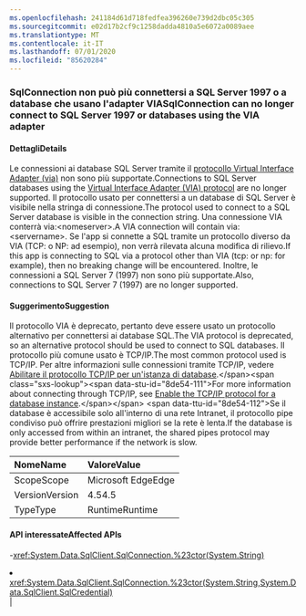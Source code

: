 ```yaml
---
ms.openlocfilehash: 241184d61d718fedfea396260e739d2dbc05c305
ms.sourcegitcommit: e02d17b2cf9c1258dadda4810a5e6072a0089aee
ms.translationtype: MT
ms.contentlocale: it-IT
ms.lasthandoff: 07/01/2020
ms.locfileid: "85620284"
---
```

### <a name="sqlconnection-can-no-longer-connect-to-sql-server-1997-or-databases-using-the-via-adapter"></a><span data-ttu-id="8de54-101">SqlConnection non può più connettersi a SQL Server 1997 o a database che usano l'adapter VIA</span><span class="sxs-lookup"><span data-stu-id="8de54-101">SqlConnection can no longer connect to SQL Server 1997 or databases using the VIA adapter</span></span>

#### <a name="details"></a><span data-ttu-id="8de54-102">Dettagli</span><span class="sxs-lookup"><span data-stu-id="8de54-102">Details</span></span>

<span data-ttu-id="8de54-103">Le connessioni ai database SQL Server tramite il [protocollo Virtual Interface Adapter (via)](https://docs.microsoft.com/previous-versions/sql/sql-server-2008-r2/ms191229(v=sql.105)) non sono più supportate.</span><span class="sxs-lookup"><span data-stu-id="8de54-103">Connections to SQL Server databases using the [Virtual Interface Adapter (VIA) protocol](https://docs.microsoft.com/previous-versions/sql/sql-server-2008-r2/ms191229(v=sql.105)) are no longer supported.</span></span> <span data-ttu-id="8de54-104">Il protocollo usato per connettersi a un database di SQL Server è visibile nella stringa di connessione.</span><span class="sxs-lookup"><span data-stu-id="8de54-104">The protocol used to connect to a SQL Server database is visible in the connection string.</span></span> <span data-ttu-id="8de54-105">Una connessione VIA conterrà via:&lt;nomeserver&gt;.</span><span class="sxs-lookup"><span data-stu-id="8de54-105">A VIA connection will contain via:&lt;servername&gt;.</span></span> <span data-ttu-id="8de54-106">Se l'app si connette a SQL tramite un protocollo diverso da VIA (TCP: o NP: ad esempio), non verrà rilevata alcuna modifica di rilievo.</span><span class="sxs-lookup"><span data-stu-id="8de54-106">If this app is connecting to SQL via a protocol other than VIA (tcp: or np: for example), then no breaking change will be encountered.</span></span> <span data-ttu-id="8de54-107">Inoltre, le connessioni a SQL Server 7 (1997) non sono più supportate.</span><span class="sxs-lookup"><span data-stu-id="8de54-107">Also, connections to SQL Server 7 (1997) are no longer supported.</span></span>

#### <a name="suggestion"></a><span data-ttu-id="8de54-108">Suggerimento</span><span class="sxs-lookup"><span data-stu-id="8de54-108">Suggestion</span></span>

<span data-ttu-id="8de54-109">Il protocollo VIA è deprecato, pertanto deve essere usato un protocollo alternativo per connettersi ai database SQL.</span><span class="sxs-lookup"><span data-stu-id="8de54-109">The VIA protocol is deprecated, so an alternative protocol should be used to connect to SQL databases.</span></span> <span data-ttu-id="8de54-110">Il protocollo più comune usato è TCP/IP.</span><span class="sxs-lookup"><span data-stu-id="8de54-110">The most common protocol used is TCP/IP.</span></span> <span data-ttu-id="8de54-111">Per altre informazioni sulle connessioni tramite TCP/IP, vedere [Abilitare il protocollo TCP/IP per un'istanza di database](https://docs.microsoft.com/previous-versions/visualstudio/visual-studio-2008/bb909712(v=vs.90)).</span><span class="sxs-lookup"><span data-stu-id="8de54-111">For more information about connecting through TCP/IP, see [Enable the TCP/IP protocol for a database instance](https://docs.microsoft.com/previous-versions/visualstudio/visual-studio-2008/bb909712(v=vs.90)).</span></span> <span data-ttu-id="8de54-112">Se il database è accessibile solo all'interno di una rete Intranet, il protocollo pipe condiviso può offrire prestazioni migliori se la rete è lenta.</span><span class="sxs-lookup"><span data-stu-id="8de54-112">If the database is only accessed from within an intranet, the shared pipes protocol may provide better performance if the network is slow.</span></span>

| <span data-ttu-id="8de54-113">Nome</span><span class="sxs-lookup"><span data-stu-id="8de54-113">Name</span></span>    | <span data-ttu-id="8de54-114">Valore</span><span class="sxs-lookup"><span data-stu-id="8de54-114">Value</span></span>       |
|:--------|:------------|
| <span data-ttu-id="8de54-115">Scope</span><span class="sxs-lookup"><span data-stu-id="8de54-115">Scope</span></span>   |<span data-ttu-id="8de54-116">Microsoft Edge</span><span class="sxs-lookup"><span data-stu-id="8de54-116">Edge</span></span>|
|<span data-ttu-id="8de54-117">Version</span><span class="sxs-lookup"><span data-stu-id="8de54-117">Version</span></span>|<span data-ttu-id="8de54-118">4.5</span><span class="sxs-lookup"><span data-stu-id="8de54-118">4.5</span></span>|
|<span data-ttu-id="8de54-119">Type</span><span class="sxs-lookup"><span data-stu-id="8de54-119">Type</span></span>|<span data-ttu-id="8de54-120">Runtime</span><span class="sxs-lookup"><span data-stu-id="8de54-120">Runtime</span></span>

#### <a name="affected-apis"></a><span data-ttu-id="8de54-121">API interessate</span><span class="sxs-lookup"><span data-stu-id="8de54-121">Affected APIs</span></span>

-<xref:System.Data.SqlClient.SqlConnection.%23ctor(System.String)></li><li><xref:System.Data.SqlClient.SqlConnection.%23ctor(System.String,System.Data.SqlClient.SqlCredential)></li></ul>|
